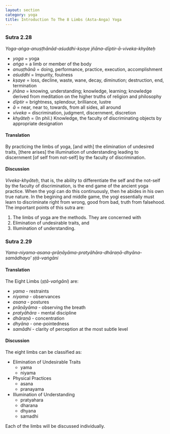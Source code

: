 ```yaml
---
layout: section
category: yoga
title: Introduction To The 8 Limbs (Asta-Anga) Yoga
---
```

### Sutra 2.28
*Yoga-aṅga-anuṣṭhānād-aśuddhi-kṣaye jñāna-dīptir-ā-viveka-khyāteḥ*
- *yoga* = yoga
- *aṅga* = a limb or member of the body
- *anuṣṭhānā* = doing, performance, practice, execution, accomplishment
- *aśuddhi* =  Impurity, foulness
- *kṣaye* = loss, decline, waste, wane, decay, diminution; destruction, end, termination
- *jñāna* = knowing, understanding; knowledge, learning; knowledge derived from meditation on the higher truths of religion and philosophy
- *dīptir* = brightness, splendour, brilliance, lustre
- *ā* = near, near to, towards, from all sides, all around
- *viveka* = discrimination, judgment, discernment, discretion
- *khyāteḥ* = (In phil.) Knowledge, the faculty of discriminating objects by appropriate designation

#### Translation
By practicing the limbs of yoga, [and with] the elimination of undesired traits, [there arises] the illumination of understanding leading to discernment [of self from not-self] by the faculty of discrimination.

#### Discussion
*Viveka-khyāteḥ*, that is, the ability to differentiate the self and the not-self by the faculty of discrimination, is the end game of the ancient yoga practice. When the yogi can do this continuously, then he abides in his own true nature. In the begining and middle game, the yogi essentially must learn to discriminate right from wrong, good from bad, truth from falsehood. The important points of this sutra are: 
1. The limbs of yoga are the methods. They are concerned with
1. Elimination of undesirable traits, and
1. Illumination of understanding. 

### Sutra 2.29
*Yama-niyama-asana-prāṇāyāma-pratyāhāra-dhāraṇā-dhyāna-samādhayo' ṣṭā-vaṅgāni*

#### Translation
The Eight Limbs (*ṣṭā-vaṅgāni*) are: 
- *yama* - restraints
- *niyama* - observances
- *asana* - postures
- *prāṇāyāma* - observing the breath
- *pratyāhāra* - mental discipline
- *dhāraṇā* - concentration
- *dhyāna* - one-pointedness
- *samādhi* - clarity of perception at the most subtle level

#### Discussion
The eight limbs can be classified as:
- Elimination of Undesirable Traits
    - yama
    - niyama
- Physical Practices
    - asana
    - pranayama
- Illumination of Understanding
    - pratyahara
    - dharana
    - dhyana
    - samadhi

Each of the limbs will be discussed individually.